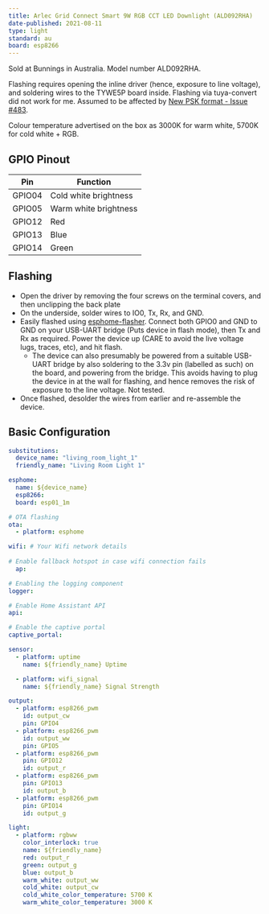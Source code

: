 ```yaml
---
title: Arlec Grid Connect Smart 9W RGB CCT LED Downlight (ALD092RHA)
date-published: 2021-08-11
type: light
standard: au
board: esp8266
---
```


Sold at Bunnings in Australia. Model number ALD092RHA.

Flashing requires opening the inline driver (hence, exposure to line voltage), and soldering wires to the TYWE5P board inside.
Flashing via tuya-convert did not work for me. Assumed to be affected by [New PSK format - Issue #483](https://github.com/ct-Open-Source/tuya-convert/issues/483).

Colour temperature advertised on the box as 3000K for warm white, 5700K for cold white + RGB.

## GPIO Pinout

| Pin    | Function              |
| ------ | --------------------- |
| GPIO04 | Cold white brightness |
| GPIO05 | Warm white brightness |
| GPIO12 | Red                   |
| GPIO13 | Blue                  |
| GPIO14 | Green                 |

## Flashing

- Open the driver by removing the four screws on the terminal covers, and then unclipping the back plate
- On the underside, solder wires to IO0, Tx, Rx, and GND.
- Easily flashed using [esphome-flasher](https://github.com/esphome/esphome-flasher). Connect both GPIO0 and GND to GND on your USB-UART bridge (Puts device in flash mode), then Tx and Rx as required. Power the device up (CARE to avoid the live voltage lugs, traces, etc), and hit flash.
  - The device can also presumably be powered from a suitable USB-UART bridge by also soldering to the 3.3v pin (labelled as such) on the board, and powering from the bridge. This avoids having to plug the device in at the wall for flashing, and hence removes the risk of exposure to the line voltage. Not tested.
- Once flashed, desolder the wires from earlier and re-assemble the device.

## Basic Configuration

```yaml
substitutions:
  device_name: "living_room_light_1"
  friendly_name: "Living Room Light 1"

esphome:
  name: ${device_name}
  esp8266:
  board: esp01_1m

# OTA flashing
ota:
  - platform: esphome

wifi: # Your Wifi network details
  
# Enable fallback hotspot in case wifi connection fails  
  ap:

# Enabling the logging component
logger:

# Enable Home Assistant API
api:

# Enable the captive portal
captive_portal:

sensor:
  - platform: uptime
    name: ${friendly_name} Uptime

  - platform: wifi_signal
    name: ${friendly_name} Signal Strength

output:
  - platform: esp8266_pwm
    id: output_cw
    pin: GPIO4
  - platform: esp8266_pwm
    id: output_ww
    pin: GPIO5
  - platform: esp8266_pwm
    pin: GPIO12
    id: output_r
  - platform: esp8266_pwm
    pin: GPIO13
    id: output_b
  - platform: esp8266_pwm
    pin: GPIO14
    id: output_g

light:
  - platform: rgbww
    color_interlock: true
    name: ${friendly_name}
    red: output_r
    green: output_g
    blue: output_b
    warm_white: output_ww
    cold_white: output_cw
    cold_white_color_temperature: 5700 K
    warm_white_color_temperature: 3000 K
```
